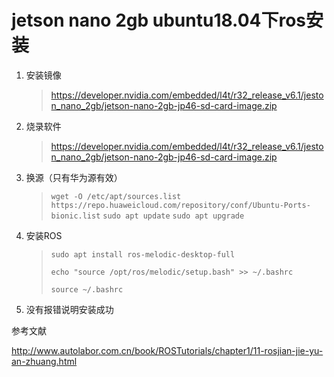 # jetson nano 2gb ubuntu18.04下ros安装

1. 安装镜像

   > https://developer.nvidia.com/embedded/l4t/r32_release_v6.1/jeston_nano_2gb/jetson-nano-2gb-jp46-sd-card-image.zip

2. 烧录软件

   > https://developer.nvidia.com/embedded/l4t/r32_release_v6.1/jeston_nano_2gb/jetson-nano-2gb-jp46-sd-card-image.zip

3. 换源（只有华为源有效）

   > ```wget -O /etc/apt/sources.list https://repo.huaweicloud.com/repository/conf/Ubuntu-Ports-bionic.list```
   > ```sudo apt update```
   > ```sudo apt upgrade```

4. 安装ROS

   > ```sudo apt install ros-melodic-desktop-full```
   >
   > ```echo "source /opt/ros/melodic/setup.bash" >> ~/.bashrc```
   >
   > ```source ~/.bashrc```

5. 没有报错说明安装成功



参考文献

http://www.autolabor.com.cn/book/ROSTutorials/chapter1/11-rosjian-jie-yu-an-zhuang.html
